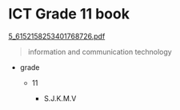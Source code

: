 # ICT Grade 11 book


[5_6152158253401768726.pdf](https://github.com/Theekshanahansamal2007/Theekshanahansamal2007/files/7656723/5_6152158253401768726.pdf)


>information and communication technology


- grade 

   - 11

      - S.J.K.M.V




